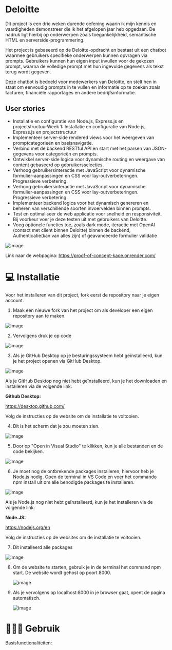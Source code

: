 # Deloitte

Dit project is een drie weken durende oefening waarin ik mijn kennis en vaardigheden demonstreer die ik het afgelopen jaar heb opgedaan. De nadruk ligt hierbij op onderwerpen zoals toegankelijkheid, semantische HTML en serverside-programmering.

Het project is gebaseerd op de Deloitte-opdracht en bestaat uit een chatbot waarmee gebruikers specifieke onderwerpen kunnen opvragen via prompts. Gebruikers kunnen hun eigen input invullen voor de gekozen prompt, waarna de volledige prompt met hun ingevulde gegevens als tekst terug wordt gegeven.

Deze chatbot is bedoeld voor medewerkers van Deloitte, en stelt hen in staat om eenvoudig prompts in te vullen en informatie op te zoeken zoals facturen, financiële rapportages en andere bedrijfsinformatie.

## User stories

* Installatie en configuratie van Node.js, Express.js en projectstructuurWeek 1: Installatie en configuratie van Node.js, Express.js en projectstructuur
* Implementeer server-side rendered views voor het weergeven van promptcategorieën en basisnavigatie.
* Verbind met de backend RESTful API en start met het parsen van JSON-gegevens voor categorieën en prompts.
* Ontwikkel server-side logica voor dynamische routing en weergave van content gebaseerd op gebruikersselecties.
* Verhoog gebruikersinteractie met JavaScript voor dynamische formulier-aanpassingen en CSS voor lay-outverbeteringen. Progressieve verbetering.
* Verhoog gebruikersinteractie met JavaScript voor dynamische formulier-aanpassingen en CSS voor lay-outverbeteringen. Progressieve verbetering.
* Implementeer backend logica voor het dynamisch genereren en beheren van verschillende soorten invoervelden binnen prompts.
* Test en optimaliseer de web applicatie voor snelheid en responsiviteit. Bij voorkeur voer je deze testen uit met gebruikers van Deloitte.
* Voeg optionele functies toe, zoals dark mode, iteractie met OpenAI (contact met client binnen Deloitte) binnen de backend, Authenticatie(kan van alles zijn) of geavanceerde formulier validatie

![image](https://github.com/OniWithTheHoodie/proof-of-concept/assets/144009897/a69984e2-f867-4f65-8c1f-078312e2c3d5)

Link naar de webpagina: https://proof-of-concept-kaoe.onrender.com/

# 💻 Installatie

Voor het installeren van dit project, fork eerst de repository naar je eigen account.

1. Maak een nieuwe fork van het project om als developer een eigen repository aan te maken.

![image](https://github.com/OniWithTheHoodie/proof-of-concept/assets/144009897/2a0310f4-54e3-431d-b98c-fb9991570065)

2. Vervolgens druk je op code 

![image](https://github.com/OniWithTheHoodie/pleasurable-ui/assets/144009897/b91afb22-e017-4dd9-857e-dc277fb8ac99)

3. Als je GitHub Desktop op je besturingssysteem hebt geïnstalleerd, kun je het project openen via GitHub Desktop.

![image](https://github.com/OniWithTheHoodie/proof-of-concept/assets/144009897/2846ab18-2787-4676-a68b-54421402aa0a)

Als je GitHub Desktop nog niet hebt geïnstalleerd, kun je het downloaden en installeren via de volgende link:

**Github Desktop:**

https://desktop.github.com/

Volg de instructies op de website om de installatie te voltooien.

4. Dit is het scherm dat je zou moeten zien.

![image](https://github.com/OniWithTheHoodie/proof-of-concept/assets/144009897/6c29b166-8962-45d1-a132-dc5aad66eec9)


5. Door op "Open in Visual Studio" te klikken, kun je alle bestanden en de code bekijken.

![image](https://github.com/OniWithTheHoodie/proof-of-concept/assets/144009897/28c08d32-1c54-4253-85af-77c620b847d3)


6. Je moet nog de ontbrekende packages installeren; hiervoor heb je Node.js nodig. Open de terminal in VS Code en voer het commando npm install uit om alle benodigde packages te installeren.

![image](https://github.com/OniWithTheHoodie/proof-of-concept/assets/144009897/923cc6ef-fb65-4df9-8190-f0419e9f9f39)

Als je Node.js nog niet hebt geïnstalleerd, kun je het installeren via de volgende link: 

**Node.JS:**

https://nodejs.org/en

Volg de instructies op de websites om de installatie te voltooien.


7. Dit installeerd alle packages

![image](https://github.com/OniWithTheHoodie/proof-of-concept/assets/144009897/93f08963-2022-42f3-b0c2-6a4bce4e01d9)


8. Om de website te starten, gebruik je in de terminal het command npm start. De website wordt gehost op poort 8000.
   
   ![image](https://github.com/OniWithTheHoodie/proof-of-concept/assets/144009897/3c3ddfe5-1ba2-495d-a8ce-0b7ec5566893)


9. Als je vervolgens op localhost:8000 in je browser gaat, opent de pagina automatisch.
    
    ![image](https://github.com/OniWithTheHoodie/pleasurable-ui/assets/144009897/ab4f9581-2627-437d-b44d-646870668a42)


# 👷🏾‍♂️ Gebruik

Basisfunctionaliteiten:
